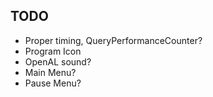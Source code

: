 ## TODO

- Proper timing, QueryPerformanceCounter?
- Program Icon
- OpenAL sound?
- Main Menu?
- Pause Menu?
